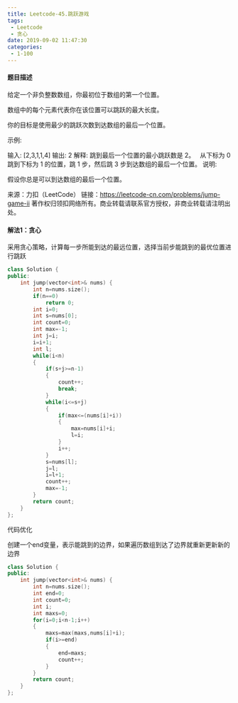 ```yaml
---
title: Leetcode-45.跳跃游戏
tags:
 - Leetcode
 - 贪心
date: 2019-09-02 11:47:30
categories:
 - 1-100
---
```


#### 题目描述

给定一个非负整数数组，你最初位于数组的第一个位置。

数组中的每个元素代表你在该位置可以跳跃的最大长度。

你的目标是使用最少的跳跃次数到达数组的最后一个位置。

<!--more-->

示例:

输入: [2,3,1,1,4]
输出: 2
解释: 跳到最后一个位置的最小跳跃数是 2。
     从下标为 0 跳到下标为 1 的位置，跳 1 步，然后跳 3 步到达数组的最后一个位置。
说明:

假设你总是可以到达数组的最后一个位置。

来源：力扣（LeetCode）
链接：https://leetcode-cn.com/problems/jump-game-ii
著作权归领扣网络所有。商业转载请联系官方授权，非商业转载请注明出处。

#### 解法1：贪心

采用贪心策略，计算每一步所能到达的最远位置，选择当前步能跳到的最优位置进行跳跃

```c++
class Solution {
public:
    int jump(vector<int>& nums) {
        int n=nums.size();
        if(n==0)
            return 0;
        int i=0;
        int s=nums[0];
        int count=0;
        int max=-1;
        int j=i;
        i=i+1;
        int l;
        while(i<n)
        {
            if(s+j>=n-1)
            {
                count++;
                break;
            }
            while(i<=s+j)
            {
                if(max<=(nums[i]+i))
                {
                    max=nums[i]+i;
                    l=i;
                }
                i++;
            }
            s=nums[l];
            j=l;
            i=l+1;
            count++;
            max=-1;
        }
        return count;
    }
};
```

代码优化

创建一个end变量，表示能跳到的边界，如果遍历数组到达了边界就重新更新新的边界

```c++
class Solution {
public:
    int jump(vector<int>& nums) {
        int n=nums.size();
        int end=0;
        int count=0;
        int i;
        int maxs=0;
        for(i=0;i<n-1;i++)
        {
            maxs=max(maxs,nums[i]+i);
            if(i>=end)
            {
                end=maxs;
                count++;
            }
        }
        return count;
    }
};
```

